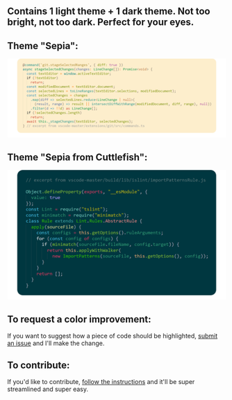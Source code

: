 ## Contains 1 light theme + 1 dark theme. Not too bright, not too dark. Perfect for your eyes.

## Theme "Sepia":
![screenshot.sepia.png](images/screenshot.sepia.png)
## Theme "Sepia from Cuttlefish":
![screenshot.cuttlefish.png](images/screenshot.cuttlefish.png)

## To request a color improvement:
If you want to suggest how a piece of code should be highlighted, [submit an issue](https://github.com/ZYinMD/sepia/issues) and I'll make the change.

## To contribute:
If you'd like to contribute, [follow the instructions](https://github.com/ZYinMD/sepia/blob/master/CONTRIBUTING.md) and it'll be super streamlined and super easy.
